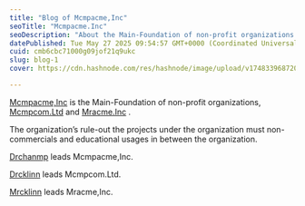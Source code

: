 ```yaml
---
title: "Blog of Mcmpacme,Inc"
seoTitle: "Mcmpacme.Inc"
seoDescription: "About the Main-Foundation of non-profit organizations."
datePublished: Tue May 27 2025 09:54:57 GMT+0000 (Coordinated Universal Time)
cuid: cmb6cbc71000g09jof21q9ukc
slug: blog-1
cover: https://cdn.hashnode.com/res/hashnode/image/upload/v1748339687200/ca8ae40e-1bef-4c6d-ad80-6005b1bc51a4.png

---
```


[Mcmpacme,Inc](https://sirchanmp.vivaldi.net/) is the Main-Foundation of non-profit organizations, [Mcmpcom.Ltd](https://uuchanmp.vivaldi.net) and [Mracme.Inc](https://drlinn.vivaldi.net) .

The organization’s rule-out the projects under the organization must non-commercials and educational usages in between the organization.

[Drchanmp](https://github.com/drchanmp) leads Mcmpacme,Inc.

[Drcklinn](https://github.com/drcklinn) leads Mcmpcom.Ltd.

[Mrcklinn](https://github.com/mrcklinn) leads Mracme,Inc.